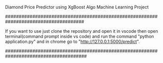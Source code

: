 Diamond Price Predictor using XgBoost Algo Machine Learning Project

#####################################################################################

If you want to use just clone the repository and open it in vscode then open terminal(command prompt inside vs code) and run the command "python application.py" and in chrome go to "http://127.0.0.1:5000/predict".

######################################################################################